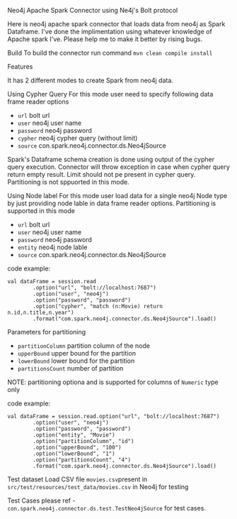 Neo4j Apache Spark Connector using Ne4j's Bolt protocol

Here is neo4j apache spark connector that loads data from neo4j as Spark Dataframe. I've done the implimentation using whatever knowledge of Apache spark I've. Please help me to make it better by rising bugs.

Build
To build the connector run command ```mvn clean compile install```

Features

It has 2 different modes to create Spark   from neo4j data.

Using Cypher Query
For this mode user need to specify following data frame reader options
-  ```url``` bolt url
- ```user``` neo4j user name
- ```password``` neo4j password
- ```cypher``` neo4j cypher query (without limit)
- ```source``` con.spark.neo4j.connector.ds.Neo4jSource

Spark's Dataframe schema creation is done using output of the cypher query execution. Connector will throw exception in case when cypher query return empty result.
Limit should not pe present in cypher query.
Partitioning is not sppuorted in this mode.

Using Node label
For this mode user load data for a single neo4j Node type by just providing node lable in data frame reader options. Partitioning is supported in this mode
-  ```url``` bolt url
- ```user``` neo4j user name
- ```password``` neo4j password
- ```entity``` neo4j node lable
- ```source``` con.spark.neo4j.connector.ds.Neo4jSource

code example:
```
val dataFrame = session.read
        .option("url", "bolt://localhost:7687")
        .option("user", "neo4j")
        .option("password", "password")
        .option("cypher", "match (n:Movie) return n.id,n.title,n.year")
        .format("com.spark.neo4j.connector.ds.Neo4jSource").load()
```

 Parameters for partitioning
-  ```partitionColumn``` partition column of the node
- ```upperBound``` upper bound for the partition
- ```lowerBound```  lower bound for the partition
- ```partitionsCount```  number of partition

NOTE:
 partitioning optiona and  is supported for columns of ```Numeric``` type only

code example:
```
val dataFrame = session.read.option("url", "bolt://localhost:7687")
        .option("user", "neo4j")
        .option("password", "password")
        .option("entity", "Movie")
        .option("partitionColumn", "id")
        .option("upperBound", "100")
        .option("lowerBound", "1")
        .option("partitionsCount", "4")
        .format("com.spark.neo4j.connector.ds.Neo4jSource").load()
```

Test dataset
Load CSV file ```movies.csv```present in ```src/test/resources/test_data/movies.csv``` in Neo4j for testing

Test Cases
please ref - ```con.spark.neo4j.connector.ds.test.TestNeo4jSource``` for test cases.
